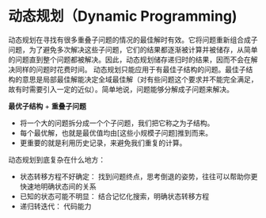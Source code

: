 # 动态规划（Dynamic Programming)

动态规划在寻找有很多重叠子问题的情况的最佳解时有效。它将问题重新组合成子问题，为了避免多次解决这些子问题，它们的结果都逐渐被计算并被储存，从简单的问题直到整个问题都被解决。因此，动态规划储存递归时的结果，因而不会在解决同样的问题时花费时间。
动态规划只能应用于有最佳子结构的问题。最佳子结构的意思是局部最佳解能决定全域最佳解（对有些问题这个要求并不能完全满足，故有时需要引入一定的近似）。简单地说，问题能够分解成子问题来解决。

**最优子结构** + **重叠子问题**

- 将一个大的问题拆分成一个个子问题，我们把它称之为子结构。
- 每个最优解，也就是最优值均由[这些小规模子问题]推到而来。
- 更重要的就是利用历史记录，来避免我们重复的计算。

动态规划到底复杂在什么地方：

- 状态转移方程不好确定： 找到问题终点，思考倒退的姿势，往往可以帮助你更快速地明确状态间的关系
- 已知的状态可能不明显： 结合记忆化搜索，明确状态转移方程
- 递归转迭代： 代码能力
